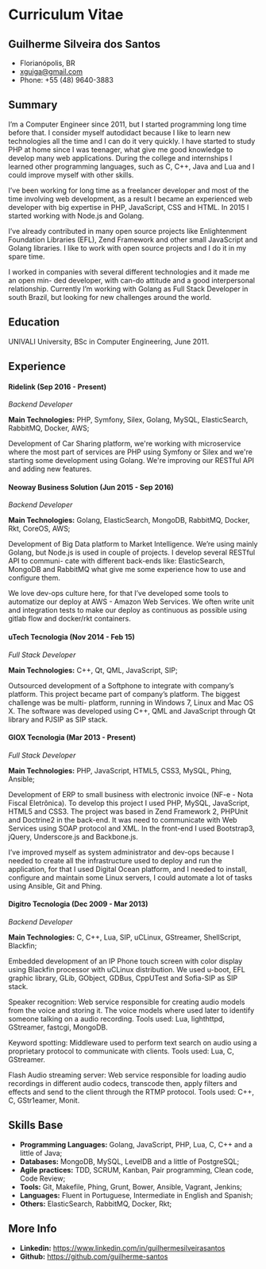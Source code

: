 # Curriculum Vitae

## Guilherme Silveira dos Santos

- Florianópolis, BR
- xguiga@gmail.com
- Phone: +55 (48) 9640-3883

## Summary

I’m a Computer Engineer since 2011, but I started programming long time before that. I consider myself autodidact because I like to learn new technologies all the time and I can do it very quickly. I have started to study PHP at home since I was teenager, what give me good knowledge to develop many web applications. During the college and internships I learned other programming languages, such as C, C++, Java and Lua and I could improve myself with other skills.

I’ve been working for long time as a freelancer developer and most of the time involving web development, as a result I became an experienced web developer with big expertise in PHP, JavaScript, CSS and HTML. In 2015 I started working with Node.js and Golang.

I’ve already contributed in many open source projects like Enlightenment Foundation Libraries (EFL), Zend Framework and other small JavaScript and Golang libraries. I like to work with open source projects and I do it in my spare time.

I worked in companies with several different technologies and it made me an open min- ded developer, with can-do attitude and a good interpersonal relationship. Currently I’m working with Golang as Full Stack Developer in south Brazil, but looking for new challenges around the world.

## Education

UNIVALI University, BSc in Computer Engineering, June 2011.

## Experience

#### Ridelink (Sep 2016 - Present)

*Backend Developer*

**Main Technologies:** PHP, Symfony, Silex, Golang, MySQL, ElasticSearch, RabbitMQ, Docker, AWS;

Development of Car Sharing platform, we're working with microservice where the most part of services are PHP using Symfony or Silex and we're starting some development using Golang. We're improving our RESTful API and adding new features.

#### Neoway Business Solution (Jun 2015 - Sep 2016)

*Backend Developer*

**Main Technologies:** Golang, ElasticSearch, MongoDB, RabbitMQ, Docker, Rkt, CoreOS, AWS;

Development of Big Data platform to Market Intelligence. We’re using mainly Golang, but Node.js is used in couple of projects. I develop several RESTful API to communi- cate with different back-ends like: ElasticSearch, MongoDB and RabbitMQ what give me some experience how to use and configure them.

We love dev-ops culture here, for that I’ve developed some tools to automatize our deploy at AWS - Amazon Web Services. We often write unit and integration tests to make our deploy as continuous as possible using gitlab flow and docker/rkt containers.

#### uTech Tecnologia (Nov 2014 - Feb 15)

*Full Stack Developer*

**Main Technologies:** C++, Qt, QML, JavaScript, SIP;

Outsourced development of a Softphone to integrate with company’s platform. This project became part of company’s platform. The biggest challenge was be multi- platform, running in Windows 7, Linux and Mac OS X. The software was developed using C++, QML and JavaScript through Qt library and PJSIP as SIP stack.

#### GIOX Tecnologia (Mar 2013 - Present)

*Full Stack Developer*

**Main Technologies:** PHP, JavaScript, HTML5, CSS3, MySQL, Phing, Ansible;

Development of ERP to small business with electronic invoice (NF-e - Nota Fiscal Eletrônica). To develop this project I used PHP, MySQL, JavaScript, HTML5 and CSS3. The project was based in Zend Framework 2, PHPUnit and Doctrine2 in the back-end. It was need to communicate with Web Services using SOAP protocol and XML. In the front-end I used Bootstrap3, jQuery, Underscore.js and Backbone.js.

I’ve improved myself as system administrator and dev-ops because I needed to create all the infrastructure used to deploy and run the application, for that I used Digital Ocean platform, and I needed to install, configure and maintain some Linux servers, I could automate a lot of tasks using Ansible, Git and Phing.

#### Digitro Tecnologia (Dec 2009 - Mar 2013)

*Backend Developer*

**Main Technologies:** C, C++, Lua, SIP, uCLinux, GStreamer, ShellScript, Blackfin;

Embedded development of an IP Phone touch screen with color display using Blackfin processor with uCLinux distribution. We used u-boot, EFL graphic library, GLib, GObject, GDBus, CppUTest and Sofia-SIP as SIP stack.

Speaker recognition: Web service responsible for creating audio models from the voice and storing it. The voice models where used later to identify someone talking on a audio recording. Tools used: Lua, lighthttpd, GStreamer, fastcgi, MongoDB.

Keyword spotting: Middleware used to perform text search on audio using a proprietary protocol to communicate with clients. Tools used: Lua, C, GStreamer.

Flash Audio streaming server: Web service responsible for loading audio recordings in different audio codecs, transcode then, apply filters and effects and send to the client through the RTMP protocol. Tools used: C++, C, GStr1eamer, Monit.

## Skills Base

- **Programming Languages:** Golang, JavaScript, PHP, Lua, C, C++ and a little of Java;
- **Databases:** MongoDB, MySQL, LevelDB and a little of PostgreSQL;
- **Agile practices:** TDD, SCRUM, Kanban, Pair programming, Clean code, Code Review;
- **Tools:** Git, Makefile, Phing, Grunt, Bower, Ansible, Vagrant, Jenkins;
- **Languages:** Fluent in Portuguese, Intermediate in English and Spanish;
- **Others:** ElasticSearch, RabbitMQ, Docker, Rkt;

## More Info

- **Linkedin:** https://www.linkedin.com/in/guilhermesilveirasantos
- **Github:** https://github.com/guilherme-santos

